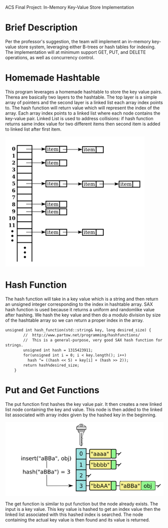 ACS Final Project: In-Memory Key-Value Store Implementation

# Brief Description
Per the professor's suggestion, the team will implement an in-memory key-value store system, leveraging either B-trees or hash tables for indexing. The implementation will at minimum support GET, PUT, and DELETE operations, as well as concurrency control.

# Homemade Hashtable
This program leverages a homemade hashtable to store the key value pairs. Therea are basically two layers to the hashtable. The top layer is a simple array of pointers and the second layer is a linked list each array index points to. The hash function will return value which will represent the index of the array. Each array index points to a linked list where each node contains the key-value pair. Linked List is used to address collisions:  if hash function returns same index value for two different items then second item is added to linked list after first item. 

![hashtable](https://github.com/CohenDavis/acs-cohen-tawhid/blob/master/FinalProject/hashtable.PNG)

# Hash Function

The hash function will take in a key value which is a string and then return an unsigned integer corresponding to the index in hashtable array. SAX hash function is used because it returns a uniform and randomlike value after hashing. We hash the key value and then do a modulo division by size of the hashtable array so we can return a proper index in the array.

```
unsigned int hash_function(std::string& key, long desired_size) {
		//  http://www.partow.net/programming/hashfunctions/
	    //  This is a general-purpose, very good SAX hash function for strings.
		unsigned int hash = 1315423911;
	    for(unsigned int i = 0; i < key.length(); i++)
	      hash ^= ((hash << 5) + key[i] + (hash >> 2));
	    return hash%desired_size;
	}
```

# Put and Get Functions

The put function first hashes the key value pair. It then creates a new linked list node containing the key and value. This node is then added to the linked list associated with array index given by the hashed key in the beginning. 

![hashtable](https://github.com/CohenDavis/acs-cohen-tawhid/blob/master/FinalProject/insert.PNG)

The get function is similar to put function but the node already exists. The input is a key value. This key value is hashed to get an index value then the linked list associated with this hashed index is searched. The node containing the actual key value is then found and its value is returned. 
